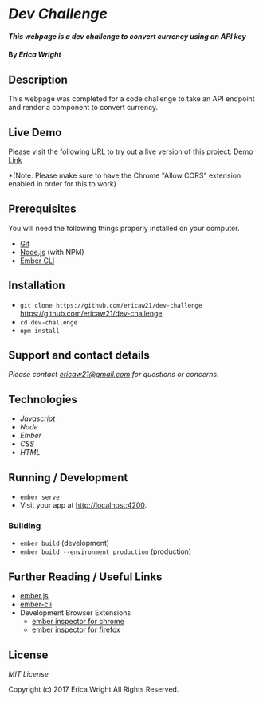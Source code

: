 # _Dev Challenge_

#### _This webpage is a dev challenge to convert currency using an API key_

#### By _**Erica Wright**_

## Description

This webpage was completed for a code challenge to take an API endpoint and render a component to convert currency.

## Live Demo

Please visit the following URL to try out a live version of this project: [Demo Link](http://jazzy-rake.surge.sh/)

*(Note: Please make sure to have the Chrome "Allow CORS" extension enabled in order for this to work)

## Prerequisites

You will need the following things properly installed on your computer.

* [Git](https://git-scm.com/)
* [Node.js](https://nodejs.org/) (with NPM)
* [Ember CLI](https://ember-cli.com/)

## Installation

* `git clone https://github.com/ericaw21/dev-challenge` https://github.com/ericaw21/dev-challenge
* `cd dev-challenge`
* `npm install`

## Support and contact details

_Please contact ericaw21@gmail.com for questions or concerns._

## Technologies

* _Javascript_
* _Node_
* _Ember_
* _CSS_
* _HTML_

## Running / Development

* `ember serve`
* Visit your app at [http://localhost:4200](http://localhost:4200).

### Building

* `ember build` (development)
* `ember build --environment production` (production)

## Further Reading / Useful Links

* [ember.js](http://emberjs.com/)
* [ember-cli](https://ember-cli.com/)
* Development Browser Extensions
  * [ember inspector for chrome](https://chrome.google.com/webstore/detail/ember-inspector/bmdblncegkenkacieihfhpjfppoconhi)
  * [ember inspector for firefox](https://addons.mozilla.org/en-US/firefox/addon/ember-inspector/)

## License

*MIT License*

Copyright (c) 2017 Erica Wright All Rights Reserved.